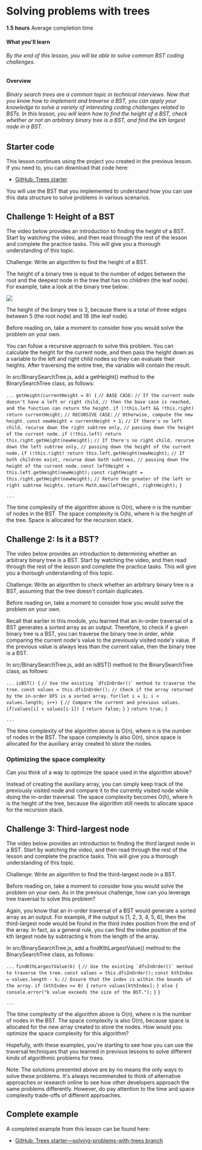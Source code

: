 # Solving problems with trees

**1.5 hours** Average completion time

#### What you'll learn

###### By the end of this lesson, you will be able to solve common BST coding challenges.

#### Overview

###### Binary search trees are a common topic in technical interviews. Now that you know how to implement and traverse a BST, you can apply your knowledge to solve a variety of interesting coding challenges related to BSTs. In this lesson, you will learn how to find the height of a BST, check whether or not an arbitrary binary tree is a BST, and find the kth largest node in a BST.

## [](https://github.com/Thinkful-Ed/web-dev-programs/blob/master/library/zid-dsa-trees-05-solving-problems-with-trees/content.md#starter-code)Starter code

This lesson continues using the project you created in the previous lesson. If you need to, you can download that code here:

- [GitHub: Trees starter](https://github.com/Thinkful-Ed/zid-dsa-trees-starter)
    

You will use the BST that you implemented to understand how you can use this data structure to solve problems in various scenarios.

## [](https://github.com/Thinkful-Ed/web-dev-programs/blob/master/library/zid-dsa-trees-05-solving-problems-with-trees/content.md#challenge-1-height-of-a-bst)Challenge 1: Height of a BST

The video below provides an introduction to finding the height of a BST. Start by watching the video, and then read through the rest of the lesson and complete the practice tasks. This will give you a thorough understanding of this topic.

Challenge: Write an algorithm to find the height of a BST.

The height of a binary tree is equal to the number of edges between the root and the deepest node in the tree that has no children (the leaf node). For example, take a look at the binary tree below:

![](https://images.ctfassets.net/c7lxnbtvvcxm/7Bn5C9qvQ8JyUW4vtG9tuF/c93417edb8c44263d8a963921235922c/Eng-binary-tree.png)

The height of the binary tree is 3, because there is a total of three edges between 5 (the root node) and 18 (the leaf node).

Before reading on, take a moment to consider how you would solve the problem on your own.

You can follow a recursive approach to solve this problem. You can calculate the height for the current node, and then pass the height down as a variable to the left and right child nodes so they can evaluate their heights. After traversing the entire tree, the variable will contain the result.

In src/BinarySearchTree.js, add a getHeight() method to the BinarySearchTree class, as follows:

`...` `getHeight(currentHeight = 0) {` `// BASE CASE:` `// If the current node doesn't have a left or right child,` `// then the base case is reached, and the function can return the height.` `if (!this.left && !this.right) return currentHeight;` `// RECURSIVE CASE:` `// Otherwise, compute the new height.` `const newHeight = currentHeight + 1;` `// If there's no left child, recurse down the right subtree only,` `// passing down the height of the current node.` `if (!this.left) return this.right.getHeight(newHeight);` `// If there's no right child, recurse down the left subtree only,` `// passing down the height of the current node.` `if (!this.right) return this.left.getHeight(newHeight);` `// If both children exist, recurse down both subtrees,` `// passing down the height of the current node.` `const leftHeight = this.left.getHeight(newHeight);` `const rightHeight = this.right.getHeight(newHeight);` `// Return the greater of the left or right subtree heights.` `return Math.max(leftHeight, rightHeight);` `}`

`...`

The time complexity of the algorithm above is O(n), where n is the number of nodes in the BST. The space complexity is O(h), where h is the height of the tree. Space is allocated for the recursion stack.

## [](https://github.com/Thinkful-Ed/web-dev-programs/blob/master/library/zid-dsa-trees-05-solving-problems-with-trees/content.md#challenge-2-is-it-a-bst)Challenge 2: Is it a BST?

The video below provides an introduction to determining whether an arbitrary binary tree is a BST. Start by watching the video, and then read through the rest of the lesson and complete the practice tasks. This will give you a thorough understanding of this topic.

Challenge: Write an algorithm to check whether an arbitrary binary tree is a BST, assuming that the tree doesn't contain duplicates.

Before reading on, take a moment to consider how you would solve the problem on your own.

Recall that earlier in this module, you learned that an in-order traversal of a BST generates a sorted array as an output. Therefore, to check if a given binary tree is a BST, you can traverse the binary tree in order, while comparing the current node's value to the previously visited node's value. If the previous value is always less than the current value, then the binary tree is a BST.

In src/BinarySearchTree.js, add an isBST() method to the BinarySearchTree class, as follows:

`...` `isBST() {` ``// Use the existing `dfsInOrder()` method to traverse the tree.`` `const values = this.dfsInOrder();` `// Check if the array returned by the in-order DFS is a sorted array.` `for(let i = 1; i < values.length; i++) {` `// Compare the current and previous values.` `if(values[i] < values[i-1]) {` `return false;` `}` `}` `return true;` `}`

`...`

The time complexity of the algorithm above is O(n), where n is the number of nodes in the BST. The space complexity is also O(n), since space is allocated for the auxiliary array created to store the nodes.

### [](https://github.com/Thinkful-Ed/web-dev-programs/blob/master/library/zid-dsa-trees-05-solving-problems-with-trees/content.md#optimizing-the-space-complexity)Optimizing the space complexity

Can you think of a way to optimize the space used in the algorithm above?

Instead of creating the auxiliary array, you can simply keep track of the previously visited node and compare it to the currently visited node while doing the in-order traversal. The space complexity becomes O(h), where h is the height of the tree, because the algorithm still needs to allocate space for the recursion stack.

## [](https://github.com/Thinkful-Ed/web-dev-programs/blob/master/library/zid-dsa-trees-05-solving-problems-with-trees/content.md#challenge-3-third-largest-node)Challenge 3: Third-largest node

The video below provides an introduction to finding the third largest node in a BST. Start by watching the video, and then read through the rest of the lesson and complete the practice tasks. This will give you a thorough understanding of this topic.

Challenge: Write an algorithm to find the third-largest node in a BST.

Before reading on, take a moment to consider how you would solve the problem on your own. As in the previous challenge, how can you leverage tree traversal to solve this problem?

Again, you know that an in-order traversal of a BST would generate a sorted array as an output. For example, if the output is [1, 2, 3, 4, 5, 6], then the third-largest node would be found in the third index position from the end of the array. In fact, as a general rule, you can find the index position of the kth largest node by subtracting k from the length of the array.

In src/BinarySearchTree.js, add a findKthLargestValue() method to the BinarySearchTree class, as follows:

`...` `findKthLargestValue(k) {` ``// Use the existing `dfsInOrder()` method to traverse the tree.`` `const values = this.dfsInOrder();` `const kthIndex = values.length - k;` `// Ensure that the index is within the bounds of the array.` `if (kthIndex >= 0) {` `return values[kthIndex];` `} else {` `console.error("k value exceeds the size of the BST.");` `}` `}`

`...`

The time complexity of the algorithm above is O(n), where n is the number of nodes in the BST. The space complexity is also O(n), because space is allocated for the new array created to store the nodes. How would you optimize the space complexity for this algorithm?

Hopefully, with these examples, you're starting to see how you can use the traversal techniques that you learned in previous lessons to solve different kinds of algorithmic problems for trees.

Note: The solutions presented above are by no means the only ways to solve these problems. It's always recommended to think of alternative approaches or research online to see how other developers approach the same problems differently. However, do pay attention to the time and space complexity trade-offs of different approaches.

## [](https://github.com/Thinkful-Ed/web-dev-programs/blob/master/library/zid-dsa-trees-05-solving-problems-with-trees/content.md#complete-example)Complete example

A completed example from this lesson can be found here:

- [GitHub: Trees starter—solving-problems-with-trees branch](https://github.com/Thinkful-Ed/zid-dsa-trees-starter/tree/solving-problems-with-trees-complete)